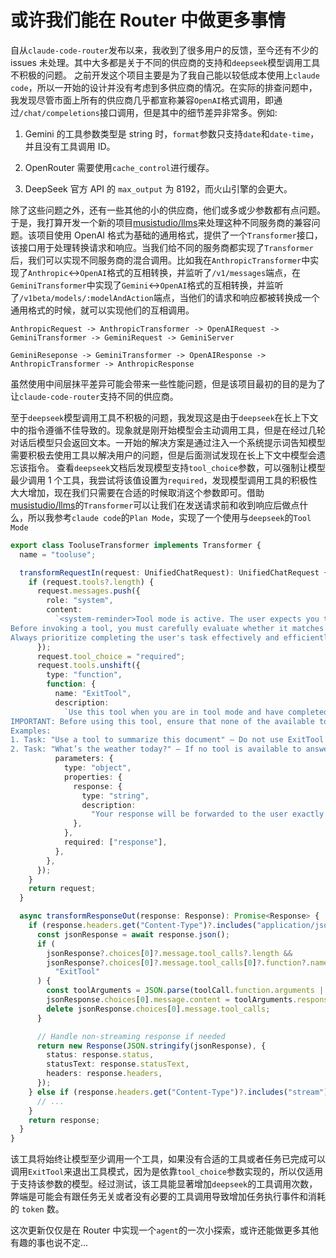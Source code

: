 # 或许我们能在 Router 中做更多事情

自从`claude-code-router`发布以来，我收到了很多用户的反馈，至今还有不少的 issues
未处理。其中大多都是关于不同的供应商的支持和`deepseek`模型调用工具不积极的问题。
之前开发这个项目主要是为了我自己能以较低成本使用上`claude code`，所以一开始的设计并没有考虑到多供应商的情况。在实际的排查问题中，我发现尽管市面上所有的供应商几乎都宣称兼容`OpenAI`格式调用，即通过`/chat/compeletions`接口调用，但是其中的细节差异非常多。例如:

1. Gemini 的工具参数类型是 string
   时，`format`参数只支持`date`和`date-time`，并且没有工具调用 ID。

2. OpenRouter 需要使用`cache_control`进行缓存。

3. DeepSeek 官方 API 的 `max_output` 为 8192，而火山引擎的会更大。

除了这些问题之外，还有一些其他的小的供应商，他们或多或少参数都有点问题。于是，我打算开发一个新的项目[musistudio/llms](https://github.com/musistudio/llms)来处理这种不同服务商的兼容问题。该项目使用
OpenAI
格式为基础的通用格式，提供了一个`Transformer`接口，该接口用于处理转换请求和响应。当我们给不同的服务商都实现了`Transformer`后，我们可以实现不同服务商的混合调用。比如我在`AnthropicTransformer`中实现了`Anthropic`<->`OpenAI`格式的互相转换，并监听了`/v1/messages`端点，在`GeminiTransformer`中实现了`Gemini`<->`OpenAI`格式的互相转换，并监听了`/v1beta/models/:modelAndAction`端点，当他们的请求和响应都被转换成一个通用格式的时候，就可以实现他们的互相调用。

```
AnthropicRequest -> AnthropicTransformer -> OpenAIRequest -> GeminiTransformer -> GeminiRequest -> GeminiServer
```

```
GeminiReseponse -> GeminiTransformer -> OpenAIResponse -> AnthropicTransformer -> AnthropicResponse
```

虽然使用中间层抹平差异可能会带来一些性能问题，但是该项目最初的目的是为了让`claude-code-router`支持不同的供应商。

至于`deepseek`模型调用工具不积极的问题，我发现这是由于`deepseek`在长上下文中的指令遵循不佳导致的。现象就是刚开始模型会主动调用工具，但是在经过几轮对话后模型只会返回文本。一开始的解决方案是通过注入一个系统提示词告知模型需要积极去使用工具以解决用户的问题，但是后面测试发现在长上下文中模型会遗忘该指令。
查看`deepseek`文档后发现模型支持`tool_choice`参数，可以强制让模型最少调用 1
个工具，我尝试将该值设置为`required`，发现模型调用工具的积极性大大增加，现在我们只需要在合适的时候取消这个参数即可。借助[musistudio/llms](https://github.com/musistudio/llms)的`Transformer`可以让我们在发送请求前和收到响应后做点什么，所以我参考`claude code`的`Plan Mode`，实现了一个使用与`deepseek`的`Tool Mode`

```typescript
export class TooluseTransformer implements Transformer {
  name = "tooluse";

  transformRequestIn(request: UnifiedChatRequest): UnifiedChatRequest {
    if (request.tools?.length) {
      request.messages.push({
        role: "system",
        content:
          `<system-reminder>Tool mode is active. The user expects you to proactively execute the most suitable tool to help complete the task. 
Before invoking a tool, you must carefully evaluate whether it matches the current task. If no available tool is appropriate for the task, you MUST call the \`ExitTool\` to exit tool mode — this is the only valid way to terminate tool mode.
Always prioritize completing the user's task effectively and efficiently by using tools whenever appropriate.</system-reminder>`,
      });
      request.tool_choice = "required";
      request.tools.unshift({
        type: "function",
        function: {
          name: "ExitTool",
          description:
            `Use this tool when you are in tool mode and have completed the task. This is the only valid way to exit tool mode.
IMPORTANT: Before using this tool, ensure that none of the available tools are applicable to the current task. You must evaluate all available options — only if no suitable tool can help you complete the task should you use ExitTool to terminate tool mode.
Examples:
1. Task: "Use a tool to summarize this document" — Do not use ExitTool if a summarization tool is available.
2. Task: "What’s the weather today?" — If no tool is available to answer, use ExitTool after reasoning that none can fulfill the task.`,
          parameters: {
            type: "object",
            properties: {
              response: {
                type: "string",
                description:
                  "Your response will be forwarded to the user exactly as returned — the tool will not modify or post-process it in any way.",
              },
            },
            required: ["response"],
          },
        },
      });
    }
    return request;
  }

  async transformResponseOut(response: Response): Promise<Response> {
    if (response.headers.get("Content-Type")?.includes("application/json")) {
      const jsonResponse = await response.json();
      if (
        jsonResponse?.choices[0]?.message.tool_calls?.length &&
        jsonResponse?.choices[0]?.message.tool_calls[0]?.function?.name ===
          "ExitTool"
      ) {
        const toolArguments = JSON.parse(toolCall.function.arguments || "{}");
        jsonResponse.choices[0].message.content = toolArguments.response || "";
        delete jsonResponse.choices[0].message.tool_calls;
      }

      // Handle non-streaming response if needed
      return new Response(JSON.stringify(jsonResponse), {
        status: response.status,
        statusText: response.statusText,
        headers: response.headers,
      });
    } else if (response.headers.get("Content-Type")?.includes("stream")) {
      // ...
    }
    return response;
  }
}
```

该工具将始终让模型至少调用一个工具，如果没有合适的工具或者任务已完成可以调用`ExitTool`来退出工具模式，因为是依靠`tool_choice`参数实现的，所以仅适用于支持该参数的模型。经过测试，该工具能显著增加`deepseek`的工具调用次数，弊端是可能会有跟任务无关或者没有必要的工具调用导致增加任务执行事件和消耗的
`token` 数。

这次更新仅仅是在 Router
中实现一个`agent`的一次小探索，或许还能做更多其他有趣的事也说不定...
